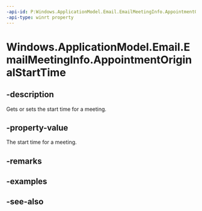 ```yaml
---
-api-id: P:Windows.ApplicationModel.Email.EmailMeetingInfo.AppointmentOriginalStartTime
-api-type: winrt property
---
```


<!-- Property syntax
public Windows.Foundation.IReference<Windows.Foundation.DateTime> AppointmentOriginalStartTime { get;  set; }
-->

# Windows.ApplicationModel.Email.EmailMeetingInfo.AppointmentOriginalStartTime

## -description
Gets or sets the start time for a meeting.

## -property-value
The start time for a meeting.

## -remarks

## -examples

## -see-also
